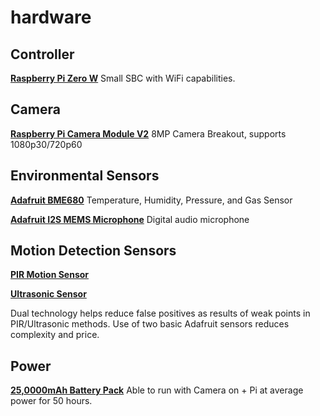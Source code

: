 # hardware
## Controller

**[Raspberry Pi Zero W](https://www.raspberrypi.org/products/raspberry-pi-zero-w/)** Small SBC with WiFi capabilities.

## Camera

**[Raspberry Pi Camera Module V2](https://www.raspberrypi.org/products/camera-module-v2/)** 8MP Camera Breakout, supports 1080p30/720p60

## Environmental Sensors

**[Adafruit BME680](https://www.adafruit.com/product/3660)** Temperature, Humidity, Pressure, and Gas Sensor

**[Adafruit I2S MEMS Microphone](https://www.adafruit.com/product/3421)** Digital audio microphone

## Motion Detection Sensors

**[PIR Motion Sensor](https://www.adafruit.com/product/189)**

**[Ultrasonic Sensor](https://www.adafruit.com/product/3942)**

Dual technology helps reduce false positives as results of weak points in PIR/Ultrasonic methods. Use of two basic Adafruit sensors reduces complexity and price.

## Power

**[25,0000mAh Battery Pack](https://www.amazon.com/Portable-Charger-25000mAh-Display-Compatible/dp/B07Y9F2S7L/ref=sr_1_10?keywords=25000mah+battery+pack&qid=1574115812&sr=8-10)** Able to run with Camera on + Pi at average power for 50 hours.
